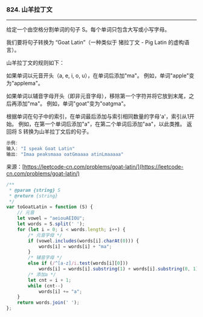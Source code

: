 ### 824. 山羊拉丁文
---
给定一个由空格分割单词的句子 S。每个单词只包含大写或小写字母。

我们要将句子转换为 “Goat Latin”（一种类似于 猪拉丁文 - Pig Latin 的虚构语言）。

山羊拉丁文的规则如下：

如果单词以元音开头（a, e, i, o, u），在单词后添加"ma"。
例如，单词"apple"变为"applema"。

如果单词以辅音字母开头（即非元音字母），移除第一个字符并将它放到末尾，之后再添加"ma"。
例如，单词"goat"变为"oatgma"。

根据单词在句子中的索引，在单词最后添加与索引相同数量的字母'a'，索引从1开始。
例如，在第一个单词后添加"a"，在第二个单词后添加"aa"，以此类推。
返回将 S 转换为山羊拉丁文后的句子。
```javascript
示例:
输入: "I speak Goat Latin"
输出: "Imaa peaksmaaa oatGmaaaa atinLmaaaaa"
```
来源：[https://leetcode-cn.com/problems/goat-latin/](https://leetcode-cn.com/problems/goat-latin/)
```javascript
/**
 * @param {string} S
 * @return {string}
 */
var toGoatLatin = function (S) {
    // 元音
    let vowel = "aeiouAEIOU";
    let words = S.split(' ');
    for (let i = 0; i < words.length; i++) {
        /* 元音字母 */
        if (vowel.includes(words[i].charAt(0))) {
            words[i] = words[i] + "ma";
        }
        /* 辅音字母 */
        else if (/^[a-z]/i.test(words[i][0]))
            words[i] = words[i].substring(1) + words[i].substring(0, 1) + "ma";
        /* 添加a */
        let cnt = i + 1;
        while (cnt--)
            words[i] += "a";
    }
    return words.join(' ');
};
```